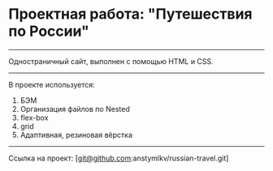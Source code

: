 # Проектная работа: "Путешествия по России"

***
Одностраничный сайт, выполнен с помощью HTML и CSS.

***
В проекте используется:
1. БЭМ
2. Организация файлов по Nested
3. flex-box
4. grid
5. Адаптивная, резиновая вёрстка

***
Cсылка на проект: [git@github.com:anstymlkv/russian-travel.git]

